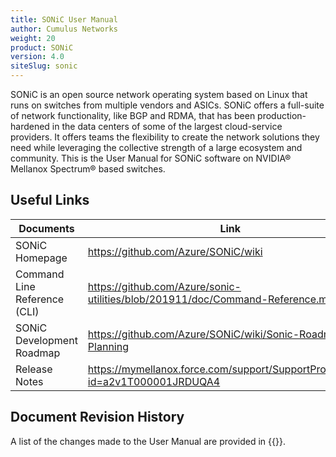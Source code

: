 ```yaml
---
title: SONiC User Manual
author: Cumulus Networks
weight: 20
product: SONiC
version: 4.0
siteSlug: sonic
---
```


SONiC is an open source network operating system based on Linux that runs on switches from multiple vendors and ASICs. SONiC offers a full-suite of network functionality, like BGP and RDMA, that has been production-hardened in the data centers of some of the largest cloud-service providers. It offers teams the flexibility to create the network solutions they need while leveraging the collective strength of a large ecosystem and community.
This is the User Manual for SONiC software on NVIDIA® Mellanox Spectrum® based switches.

## Useful Links

| Documents | Link |
| --------- | ---- |
| SONiC Homepage | https://github.com/Azure/SONiC/wiki |
| Command Line Reference (CLI) | https://github.com/Azure/sonic-utilities/blob/201911/doc/Command-Reference.md |
| SONiC Development Roadmap | https://github.com/Azure/SONiC/wiki/Sonic-Roadmap-Planning |
| Release Notes | https://mymellanox.force.com/support/SupportProductItem?id=a2v1T000001JRDUQA4 |

## Document Revision History

A list of the changes made to the User Manual are provided in {{<link title="SONiC Document Revision History" text="Document Revision History">}}.
